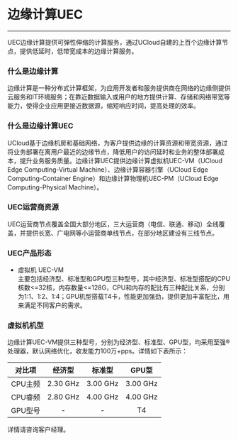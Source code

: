 # 边缘计算UEC
------
UEC边缘计算提供可弹性伸缩的计算服务，通过UCloud自建的上百个边缘计算节点，提供低延时，低带宽成本的边缘计算服务。



### 什么是边缘计算

边缘计算是一种分布式计算框架，为应用开发者和服务提供商在网络的边缘侧提供云服务和IT环境服务；在靠近数据输入或用户的地方提供计算、存储和网络带宽等能力，使得企业应用更接近数据源，缩短响应时间，提高处理的效率。




###  什么是边缘计算UEC
UCloud基于边缘机房和基础网络，为客户提供边缘的计算资源和带宽资源，通过将业务部署在离用户最近的边缘节点，降低用户的访问延时和业务的整体部署成本，提升业务服务质量。边缘计算UEC提供边缘计算虚拟机UEC-VM（UCloud Edge Computing-Virtual Machine）、边缘计算容器引擎（UCloud Edge Computing-Container Engine）和边缘计算物理机UEC-PM（UCloud Edge Computing-Physical Machine）。




### UEC运营商资源
UEC运营商节点覆盖全国大部分地区，三大运营商（电信、联通、移动）全线覆盖，并提供长宽、广电网等小运营商单线节点，在部分地区建设有三线节点。




### UEC产品形态  
- 虚拟机 UEC-VM   
  主要包括经济型、标准型和GPU型三种型号，其中经济型、标准型搭配的CPU核数<=32核，内存数量<=128G，CPU和内存的配比有三种配比关系，分别为1:1、1:2、1:4；GPU机型搭载T4卡，性能更加强劲，提供更加丰富配比，用来满足不同客户的需求。
  
### 虚拟机机型

边缘计算UEC-VM提供三种型号，分别为经济型、标准型、GPU型，均采用至强®处理器，默认网络优化，收发能力100万+pps。详情如下表所示：

| 对比项  |  经济型  |  标准型  |  GPU型   |
| :-----: | :------: | :------: | :------: |
| CPU主频 | 2.30 GHz | 3.00 GHz | 3.00 GHz |
| CPU睿频 | 2.80 GHz | 4.00 GHz | 4.00 GHz |
| GPU型号 |    -     |    -     |    T4    |


详情请咨询客户经理。
